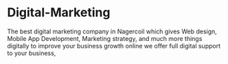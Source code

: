 # Digital-Marketing
The best digital marketing company in Nagercoil which gives Web design, Mobile App Development, Marketing strategy, and much more things digitally to improve your business growth online we offer full digital support to your business,
